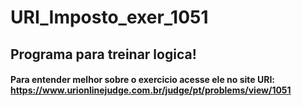 # URI_Imposto_exer_1051
## Programa para treinar logica!
#### Para entender melhor sobre o exercicio acesse ele no site URI: https://www.urionlinejudge.com.br/judge/pt/problems/view/1051 
